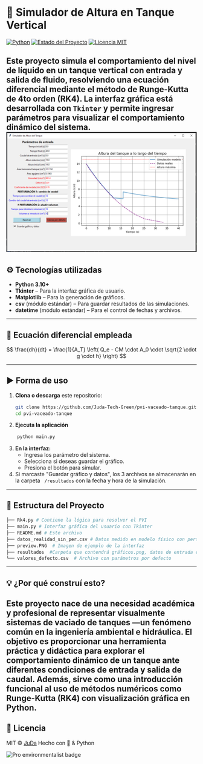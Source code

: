 # 🚰 Simulador de Altura en Tanque Vertical

[![Python](https://img.shields.io/badge/Python-3.10+-blue.svg)](https://www.python.org/)
[![Estado del Proyecto](https://img.shields.io/badge/Estado-En%20desarrollo-yellow)]()
[![Licencia MIT](https://img.shields.io/badge/Licencia-MIT-green.svg)](LICENSE)

Este proyecto simula el comportamiento del nivel de líquido en un tanque vertical con entrada y salida de fluido, resolviendo una ecuación diferencial mediante el método de Runge-Kutta de 4to orden (RK4). La interfaz gráfica está desarrollada con `Tkinter` y permite ingresar parámetros para visualizar el comportamiento dinámico del sistema.
![Password Manager Screenshot](./preview.PNG) 
---
## ⚙️ Tecnologías utilizadas

- **Python 3.10+**
- **Tkinter** – Para la interfaz gráfica de usuario.
- **Matplotlib** – Para la generación de gráficos.
- **csv** (módulo estándar) – Para guardar resultados de las simulaciones.
- **datetime** (módulo estándar) – Para el control de fechas y archivos.
---
## 🧮 Ecuación diferencial empleada
$$
\frac{dh}{dt} = \frac{1}{A_T} \left( Q_e - CM \cdot A_0 \cdot \sqrt{2 \cdot g \cdot h} \right)
$$

---
## ▶️ Forma de uso

1. **Clona o descarga** este repositorio:
   ```bash
   git clone https://github.com/Juda-Tech-Green/pvi-vaceado-tanque.git
   cd pvi-vaceado-tanque
   ```
2. **Ejecuta la aplicación**
```bash
    python main.py
```
3. **En la interfaz:**
    - Ingresa los parámetro del sistema.
    - Selecciona si deseas guardar el gráfico.
    - Presiona el botón para simular.
4. Si marcaste "Guardar gráfico y datos", los 3 archivos se almacenarán en la carpeta ``` /resultados``` con la fecha y hora de la simulación.
---
## 📂 Estructura del Proyecto
```bash
├── Rk4.py # Contiene la lógica para resolver el PVI 
├── main.py # Interfaz gráfica del usuario con Tkinter 
├── README.md # Este archivo 
├── datos_realidad_sin_per.csv # Datos medido en modelo físico con perturbaciones
├── preview.PNG  # Imagen de ejemplo de la interfaz
├── resultados  #Carpeta que contendrá gráficos.png, datos de entrada en csv y resultados de tiempo y altura en csv.
└── valores_defecto.csv  # Archivo con parámetros por defecto
```
---
## 💡 ¿Por qué construí esto?
Este proyecto nace de una necesidad académica y profesional de representar visualmente sistemas de vaciado de tanques —un fenómeno común en la ingeniería ambiental e hidráulica. El objetivo es proporcionar una herramienta práctica y didáctica para explorar el comportamiento dinámico de un tanque ante diferentes condiciones de entrada y salida de caudal.
Además, sirve como una introducción funcional al uso de métodos numéricos como Runge-Kutta (RK4) con visualización gráfica en Python.
---
## 📜 Licencia
MIT © [JuDa](https://github.com/Juda-Tech-Green)
Hecho con 💚 & Python

![Pro environmentalist badge](https://img.shields.io/badge/dev-environmentalist-green)
